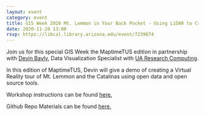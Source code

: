 ```yaml
---
layout: event
category: event
title: GIS Week 2020 Mt. Lemmon in Your Back Pocket - Using LiDAR to Create a VR App
date: 2020-11-20 13:00
rsvp: https://libcal.library.arizona.edu/event/7239874
---
```


Join us for this special GIS Week the MaptimeTUS edition in partnership with [Devin Bayly](https://rtdatavis.github.io/#whoText), Data Visualization Specialist with [UA Research Computing](https://it.arizona.edu/research).

In this edition of MaptimeTUS, Devin will give a demo of creating a Virtual Reality tour of Mt. Lemmon and the Catalinas using open data and open source tools. 

Workshop instructions can be found [here.](https://maptime.io/tucson/sessions/GIS_day_workshop_11-2020)

Github Repo Materials can be found [here.](https://github.com/maptime/tucson/tree/gh-pages/sessions/GIS_day_workshop_11-2020) 

